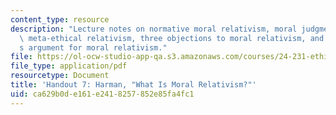 ```yaml
---
content_type: resource
description: "Lecture notes on normative moral relativism, moral judgment relativism,\
  \ meta-ethical relativism, three objections to moral relativism, and Harman\u2019\
  s argument for moral relativism."
file: https://ol-ocw-studio-app-qa.s3.amazonaws.com/courses/24-231-ethics-fall-2009/ca629b0de161e2418257852e85fa4fc1_MIT24_231F09_lec08.pdf
file_type: application/pdf
resourcetype: Document
title: 'Handout 7: Harman, "What Is Moral Relativism?"'
uid: ca629b0d-e161-e241-8257-852e85fa4fc1
---
```

